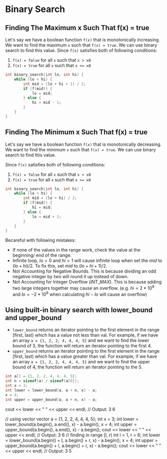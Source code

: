 # Binary Search
## Finding The Maximum x Such That f(x) = true
Let's say we have a boolean function `f(x)` that is monotonically increasing. We want to find the maximum `x` such that `f(x) = true`. We can use binary search to find this value.
Since `f(x)` satisfies both of following conditions:
1. `f(x) = false` for all `x` such that `x > x0`
2. `f(x) = true` for all `x` such that `x <= x0`
```cpp
int binary_search(int lo, int hi) {
    while (lo < hi) {
        int mid = (lo + hi + 1) / 2;
        if (f(mid)) {
            lo = mid;
        } else {
            hi = mid - 1;
        }
    }
}
```

## Finding The Minimum x Such That f(x) = true

Let's say we have a boolean function `f(x)` that is monotonically decreasing. We want to find the minimum `x` such that `f(x) = true`. We can use binary search to find this value.

Since `f(x)` satisfies both of following conditions:
1. `f(x) = false` for all `x` such that `x < x0`
2. `f(x) = true` for all `x` such that `x >= x0`
```cpp
int binary_search(int lo, int hi) {
    while (lo < hi) {
        int mid = (lo + hi) / 2;
        if (f(mid)) {
            hi = mid;
        } else {
            lo = mid + 1;
        }
    }
}
```

Becareful with following mistakes:
- If none of the values in the range work, check the value at the beginning/ end of the range.
- Infinite loop, $lo = 0$ and $hi = 1$ will cause infinite loop when set the $mid$ to $(lo + hi) / 2$. To fix this, set $mid$ to $(lo + hi + 1) / 2$.
- Not Accounting for Negative Bounds. This is because dividing an odd negative integer by two will round it up instead of down.
- Not Accounting for Integer Overflow ($INT\_MAX$). This is because adding two large integers together may cause an overflow. (e.g. $hi = 2*10^9$ and $lo = -2*10^9$ when calculating $hi - lo$ will cause an overflow)

## Using built-in binary search with lower_bound and upper_bound
- `lower_bound` returns an iterator pointing to the first element in the range [first, last) which has a value not less than val. For example, if we have an array `a = {1, 2, 2, 4, 4, 4, 5}` and we want to find the lower bound of 3, the function will return an iterator pointing to the first 4.
- `upper_bound` returns an iterator pointing to the first element in the range [first, last) which has a value greater than val. For example, if we have an array `a = {1, 2, 2, 4, 4, 4, 5}` and we want to find the upper bound of 4, the function will return an iterator pointing to the 5.
```cpp
int a[] = {1, 2, 2, 4, 4, 4, 5};
int n = sizeof(a) / sizeof(a[0]);
int x = 3;
int lower = lower_bound(a, a + n, x) - a;
x = 4;
int upper = upper_bound(a, a + n, x) - a;
```
cout << lower << " " << upper << endl; // Output: 3 6

// using vector
vector<int> a = {1, 2, 2, 4, 4, 4, 5};
int x = 3;
int lower = lower_bound(a.begin(), a.end(), x) - a.begin();
x = 4;
int upper = upper_bound(a.begin(), a.end(), x) - a.begin();
cout << lower << " " << upper << endl; // Output: 3 6
// finding in range [l, r)
int l = 1, r = 6;
int lower = lower_bound(a.begin() + l, a.begin() + r, x) - a.begin();
x = 4;
int upper = upper_bound(a.begin() + l, a.begin() + r, x) - a.begin();
cout << lower << " " << upper << endl; // Output: 3 5
```
